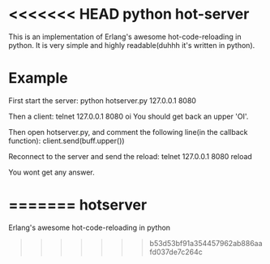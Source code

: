 <<<<<<< HEAD
python hot-server
===========

This is an implementation of Erlang's awesome hot-code-reloading
in python.
It is very simple and highly readable(duhhh it's written in python).

Example
=============
First start the server:
  python hotserver.py 127.0.0.1 8080


Then a client:
  telnet 127.0.0.1 8080
  oi
You should get back an upper 'OI'.


Then open hotserver.py, and comment the following line(in the callback function):
  client.send(buff.upper())

Reconnect to the server and send the reload:
  telnet 127.0.0.1 8080
  reload

You wont get any answer.

=======
hotserver
=========

Erlang's awesome hot-code-reloading in python
>>>>>>> b53d53bf91a354457962ab886aafd037de7c264c
